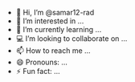 - 👋 Hi, I’m @samar12-rad
- 👀 I’m interested in ...
- 🌱 I’m currently learning ...
- 💻 I’m looking to collaborate on ...
- 📫 How to reach me ...
- 😄 Pronouns: ...
- ⚡ Fun fact: ...

<!---
samar12-rad/samar12-rad is a ✨ special ✨ repository because its `README.md` (this file) appears on your GitHub profile.
You can click the Preview link to take a look at your changes.
--->
